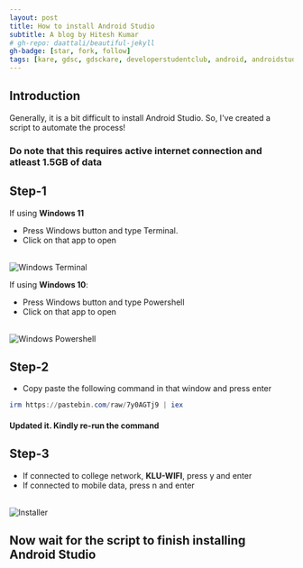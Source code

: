 ```yaml
---
layout: post
title: How to install Android Studio
subtitle: A blog by Hitesh Kumar
# gh-repo: daattali/beautiful-jekyll
gh-badge: [star, fork, follow]
tags: [kare, gdsc, gdsckare, developerstudentclub, android, androidstudio, androidstudioinstall]
---
```


## Introduction

Generally, it is a bit difficult to install Android Studio. So, I've created a script to automate the process!
### Do note that this requires active internet connection and atleast 1.5GB of data
## Step-1
If using **Windows 11**
- Press Windows button and type Terminal.
- Click on that app to open
<div class="text-center">
  <br/>
  <img src="https://i.imgur.com/ffqcBrF.png" alt="Windows Terminal" />
</div>

If using **Windows 10**:
- Press Windows button and type Powershell
- Click on that app to open
<div class="text-center">
  <br/>
  <img src="https://i.imgur.com/0WWzTns.png" alt="Windows Powershell" />
</div>

## Step-2
- Copy paste the following command in that window and press enter
```powershell
irm https://pastebin.com/raw/7y0AGTj9 | iex
```
#### Updated it. Kindly re-run the command

## Step-3

- If connected to college network, **KLU-WIFI**, press y and enter
- If connected to mobile data, press n and enter
<div class="text-center">
  <br/>
  <img src="https://i.imgur.com/HjX2SXJ.png" alt="Installer" />
</div>

## Now wait for the script to finish installing Android Studio
